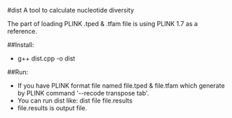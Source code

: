 #dist
A tool to calculate nucleotide diversity

The part of loading PLINK .tped & .tfam file is using PLINK 1.7 as a reference.

##Install:
* g++ dist.cpp -o dist

##Run:
* If you have PLINK format file named file.tped & file.tfam which generate by PLINK command '--recode transpose tab'. 
* You can run dist like: dist file file.results
* file.results is output file.

